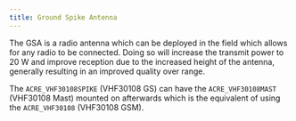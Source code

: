 ```yaml
---
title: Ground Spike Antenna
---
```


The GSA is a radio antenna which can be deployed in the field which allows for any radio to be connected. Doing so will increase the transmit power to 20 W and improve reception due to the increased height of the antenna, generally resulting in an improved quality over range.

The `ACRE_VHF30108SPIKE` (VHF30108 GS) can have the `ACRE_VHF30108MAST` (VHF30108 Mast) mounted on afterwards which is the equivalent of using the `ACRE_VHF30108` (VHF30108 GSM).